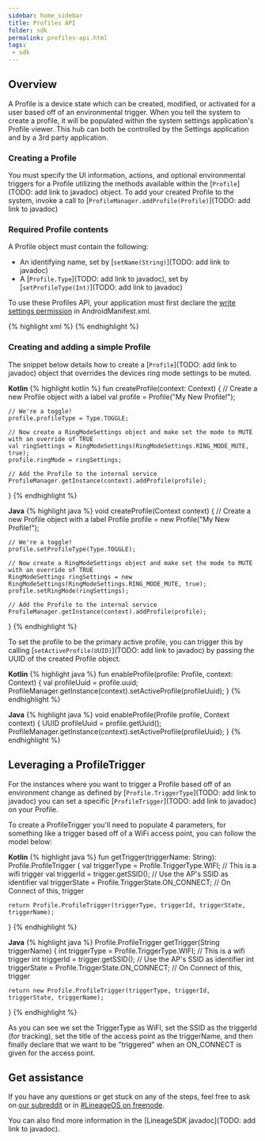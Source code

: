 ```yaml
---
sidebar: home_sidebar
title: Profiles API
folder: sdk
permalink: profiles-api.html
tags:
 - sdk
---
```


## Overview

A Profile is a device state which can be created, modified, or activated for a user based off of an environmental trigger. When you tell the system to create a profile, it will be populated within the system settings application's Profile viewer. This hub can both be controlled by the Settings application and by a 3rd party application.

### Creating a Profile

You must specify the UI information, actions, and optional environmental triggers for a Profile utilizing the methods available within the [`Profile`](TODO: add link to javadoc) object. To add your created Profile to the system, invoke a call to [`ProfileManager.addProfile(Profile)`](TODO: add link to javadoc)

### Required Profile contents

A Profile object must contain the following:
* An identifying name, set by [`setName(String)`](TODO: add link to javadoc)
* A [`Profile.Type`](TODO: add link to javadoc), set by [`setProfileType(Int)`](TODO: add link to javadoc)

To use these Profiles API, your application must first declare the [write settings permission](http://developer.android.com/reference/android/Manifest.permission.html#WRITE_SETTINGS) in AndroidManifest.xml.

{% highlight xml %}
<uses-permission android:name="android.permission.WRITE_SETTINGS" />
{% endhighlight %}

### Creating and adding a simple Profile

The snippet below details how to create a [`Profile`](TODO: add link to javadoc) object that overrides the devices ring mode settings to be muted.

**Kotlin**
{% highlight kotlin %}
fun createProfile(context: Context) {
    // Create a new Profile object with a label
    val profile = Profile("My New Profile!");

    // We're a toggle!
    profile.profileType = Type.TOGGLE;

    // Now create a RingModeSettings object and make set the mode to MUTE with an override of TRUE
    val ringSettings = RingModeSettings(RingModeSettings.RING_MODE_MUTE, true);
    profile.ringMode = ringSettings;

    // Add the Profile to the internal service
    ProfileManager.getInstance(context).addProfile(profile);
}
{% endhighlight %}

**Java**
{% highlight java %}
void createProfile(Context context) {
    // Create a new Profile object with a label
    Profile profile = new Profile("My New Profile!");

    // We're a toggle!
    profile.setProfileType(Type.TOGGLE);

    // Now create a RingModeSettings object and make set the mode to MUTE with an override of TRUE
    RingModeSettings ringSettings = new RingModeSettings(RingModeSettings.RING_MODE_MUTE, true);
    profile.setRingMode(ringSettings);

    // Add the Profile to the internal service
    ProfileManager.getInstance(context).addProfile(profile);
}
{% endhighlight %}

To set the profile to be the primary active profile, you can trigger this by calling [`setActiveProfile(UUID)`](TODO: add link to javadoc) by passing the UUID of the created Profile object.

**Kotlin**
{% highlight java %}
fun enableProfile(profile: Profile, context: Context) {
    val profileUuid = profile.uuid;
    ProfileManager.getInstance(context).setActiveProfile(profileUuid);
}
{% endhighlight %}

**Java**
{% highlight java %}
void enableProfile(Profile profile, Context context) {
    UUID profileUuid = profile.getUuid();
    ProfileManager.getInstance(context).setActiveProfile(profileUuid);
}
{% endhighlight %}

## Leveraging a ProfileTrigger

For the instances where you want to trigger a Profile based off of an environment change as defined by [`Profile.TriggerType`](TODO: add link to javadoc) you can set a specific [`ProfileTrigger`](TODO: add link to javadoc) on your Profile.

To create a ProfileTrigger you'll need to populate 4 parameters, for something like a trigger based off of a WiFi access point, you can follow the model below:

**Kotlin**
{% highlight java %}
fun getTrigger(triggerName: String): Profile.ProfileTrigger {
    val triggerType = Profile.TriggerType.WIFI;         // This is a wifi trigger
    val triggerId = trigger.getSSID();                  // Use the AP's SSID as identifier
    val triggerState = Profile.TriggerState.ON_CONNECT; // On Connect of this, trigger

    return Profile.ProfileTrigger(triggerType, triggerId, triggerState, triggerName);
}
{% endhighlight %}

**Java**
{% highlight java %}
Profile.ProfileTrigger getTrigger(String triggerName) {
    int triggerType = Profile.TriggerType.WIFI;         // This is a wifi trigger
    int triggerId = trigger.getSSID();                  // Use the AP's SSID as identifier
    int triggerState = Profile.TriggerState.ON_CONNECT; // On Connect of this, trigger

    return new Profile.ProfileTrigger(triggerType, triggerId, triggerState, triggerName);
}
{% endhighlight %}

As you can see we set the TriggerType as WiFI, set the SSID as the triggerId (for tracking), set the title of the access point as the triggerName, and then finally declare that we want to be "triggered" when an ON_CONNECT is given for the access point.

## Get assistance

If you have any questions or get stuck on any of the steps, feel free to ask on [our subreddit](https://reddit.com/r/LineageOS) or in
[#LineageOS on freenode](https://webchat.freenode.net/?channels=LineageOS).

You can also find more information in the [LineageSDK javadoc](TODO: add link to javadoc).
